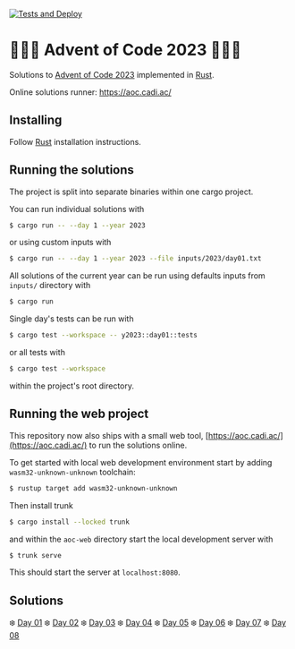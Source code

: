 [![Tests and Deploy](https://github.com/Cadiac/adventofcode/actions/workflows/deploy.yml/badge.svg)](https://github.com/Cadiac/adventofcode/actions/workflows/deploy.yml)

# 🎄🎄🎄 Advent of Code 2023 🎄🎄🎄

Solutions to [Advent of Code 2023](https://adventofcode.com/) implemented in [Rust](https://www.rust-lang.org).

Online solutions runner: https://aoc.cadi.ac/

## Installing

Follow [Rust](https://www.rust-lang.org/en-US/install.html) installation instructions.

## Running the solutions

The project is split into separate binaries within one cargo project.

You can run individual solutions with

```bash
$ cargo run -- --day 1 --year 2023
```

or using custom inputs with

```bash
$ cargo run -- --day 1 --year 2023 --file inputs/2023/day01.txt
```

All solutions of the current year can be run using defaults inputs from `inputs/` directory with

```bash
$ cargo run
```

Single day's tests can be run with

```bash
$ cargo test --workspace -- y2023::day01::tests
```

or all tests with

```bash
$ cargo test --workspace
```

within the project's root directory.

## Running the web project

This repository now also ships with a small web tool, [https://aoc.cadi.ac/](https://aoc.cadi.ac/) to run the solutions online.

To get started with local web development environment start by adding `wasm32-unknown-unknown` toolchain:

```bash
$ rustup target add wasm32-unknown-unknown
```

Then install trunk

```bash
$ cargo install --locked trunk
```

and within the `aoc-web` directory start the local development server with

```bash
$ trunk serve
```

This should start the server at `localhost:8080`.

## Solutions

❄️ [Day 01](aoc-solver/src/y2023/day01.rs)
❄️ [Day 02](aoc-solver/src/y2023/day02.rs)
❄️ [Day 03](aoc-solver/src/y2023/day03.rs)
❄️ [Day 04](aoc-solver/src/y2023/day04.rs)
❄️ [Day 05](aoc-solver/src/y2023/day05.rs)
❄️ [Day 06](aoc-solver/src/y2023/day06.rs)
❄️ [Day 07](aoc-solver/src/y2023/day07.rs)
❄️ [Day 08](aoc-solver/src/y2023/day08.rs)
